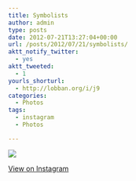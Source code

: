 ```yaml
---
title: Symbolists
author: admin
type: posts
date: 2012-07-21T13:27:04+00:00
url: /posts/2012/07/21/symbolists/
aktt_notify_twitter:
  - yes
aktt_tweeted:
  - 1
yourls_shorturl:
  - http://lobban.org/i/j9
categories:
  - Photos
tags:
  - instagram
  - Photos

---
```

![][1]

[View on Instagram][2]

 [1]: http://lobban.org/wp-content/uploads/HLIC/7140b6b275605792da24c038e7b65917.jpg
 [2]: http://instagr.am/p/NWDPp6qluu/